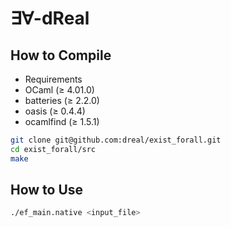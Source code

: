 ∃∀-dReal
========


How to Compile
--------------

- Requirements
 - OCaml (≥ 4.01.0)
 - batteries (≥ 2.2.0)
 - oasis (≥ 0.4.4)
 - ocamlfind (≥ 1.5.1)

```bash
git clone git@github.com:dreal/exist_forall.git
cd exist_forall/src
make
```

How to Use
----------

```bash
./ef_main.native <input_file>
```
